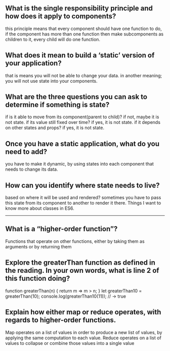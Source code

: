## What is the single responsibility principle and how does it apply to components?
this principle means that every component should have one function to do, if the component has more than one function then make subcomponents as children to it, every child will do one function.

## What does it mean to build a ‘static’ version of your application?
that is means you will not be able to change your data. in another meaning; you will not use state into your components.

## What are the three questions you can ask to determine if something is state?
if is it able to move from its component(parent to child)? if not, maybe it is not state. if its value still fixed over time? if yes, it is not state. if it depends on other states and props? if yes, it is not state.

## Once you have a static application, what do you need to add?
you have to make it dynamic, by using states into each component that needs to change its data.

## How can you identify where state needs to live?
based on where it will be used and rendered? sometimes you have to pass this state from its component to another to render it there. Things I want to know more about classes in ES6.

---

## What is a “higher-order function”?
Functions that operate on other functions, either by taking them as arguments or by returning them

## Explore the greaterThan function as defined in the reading. In your own words, what is line 2 of this function doing?
function greaterThan(n) {
  return m => m > n;
}
let greaterThan10 = greaterThan(10);
console.log(greaterThan10(11));
// → true

## Explain how either map or reduce operates, with regards to higher-order functions.
Map operates on a list of values in order to produce a new list of values, by applying the same computation to each value. Reduce operates on a list of values to collapse or combine those values into a single value



